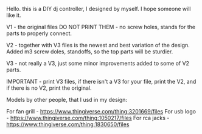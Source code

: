 Hello. this is a DIY dj controller, I designed by myself. 
I hope someone will like it.

V1 - the original files DO NOT PRINT THEM - no screw holes, stands for the parts to properly connect.

V2 - together with V3 files is the newest and best variation of the design. Added m3 screw doles, standoffs, so the top parts will be sturdier.

V3 - not really a V3, just some minor improvements added to some of V2 parts.

IMPORTANT - print V3 files, if there isn't a V3 for your file, print the V2, and if there is no V2, print the original.


Models by other people, that I usd in my design:

For fan grill - https://www.thingiverse.com/thing:3201669/files
For usb logo - https://www.thingiverse.com/thing:1050217/files
For rca jacks - https://www.thingiverse.com/thing:1830650/files
